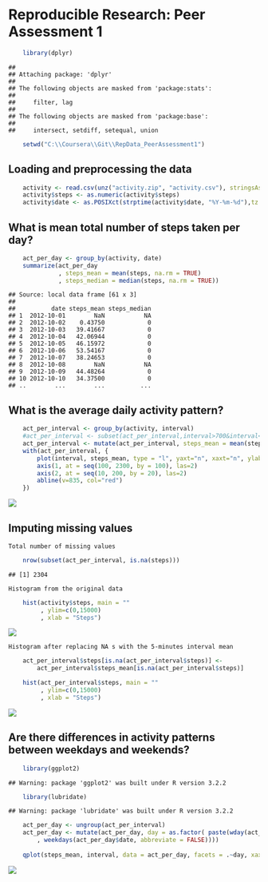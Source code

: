 # Reproducible Research: Peer Assessment 1

```r
    library(dplyr)
```

```
## 
## Attaching package: 'dplyr'
## 
## The following objects are masked from 'package:stats':
## 
##     filter, lag
## 
## The following objects are masked from 'package:base':
## 
##     intersect, setdiff, setequal, union
```

```r
    setwd("C:\\Coursera\\Git\\RepData_PeerAssessment1")
```

## Loading and preprocessing the data

```r
    activity <- read.csv(unz("activity.zip", "activity.csv"), stringsAsFactors = FALSE)
    activity$steps <- as.numeric(activity$steps)
    activity$date <- as.POSIXct(strptime(activity$date, "%Y-%m-%d"),tz = "GMT")
```

## What is mean total number of steps taken per day?

```r
    act_per_day <- group_by(activity, date)
    summarize(act_per_day
              , steps_mean = mean(steps, na.rm = TRUE)
              , steps_median = median(steps, na.rm = TRUE))
```

```
## Source: local data frame [61 x 3]
## 
##          date steps_mean steps_median
## 1  2012-10-01        NaN           NA
## 2  2012-10-02    0.43750            0
## 3  2012-10-03   39.41667            0
## 4  2012-10-04   42.06944            0
## 5  2012-10-05   46.15972            0
## 6  2012-10-06   53.54167            0
## 7  2012-10-07   38.24653            0
## 8  2012-10-08        NaN           NA
## 9  2012-10-09   44.48264            0
## 10 2012-10-10   34.37500            0
## ..        ...        ...          ...
```

## What is the average daily activity pattern?

```r
    act_per_interval <- group_by(activity, interval)
    #act_per_interval <- subset(act_per_interval,interval>700&interval<1000)
    act_per_interval <- mutate(act_per_interval, steps_mean = mean(steps, na.rm = TRUE))
    with(act_per_interval, {
        plot(interval, steps_mean, type = "l", yaxt="n", xaxt="n", ylab="Steps (mean)")
        axis(1, at = seq(100, 2300, by = 100), las=2)
        axis(2, at = seq(10, 200, by = 20), las=2)
        abline(v=835, col="red")
    })
```

![](PA1_template_files/figure-html/unnamed-chunk-4-1.png) 

## Imputing missing values
    Total number of missing values

```r
    nrow(subset(act_per_interval, is.na(steps)))
```

```
## [1] 2304
```

    Histogram from the original data
    

```r
    hist(activity$steps, main = ""
         , ylim=c(0,15000)
         , xlab = "Steps")
```

![](PA1_template_files/figure-html/unnamed-chunk-6-1.png) 

    Histogram after replacing NA s with the 5-minutes interval mean
    

```r
    act_per_interval$steps[is.na(act_per_interval$steps)] <-
        act_per_interval$steps_mean[is.na(act_per_interval$steps)]

    hist(act_per_interval$steps, main = ""
         , ylim=c(0,15000)
         , xlab = "Steps")
```

![](PA1_template_files/figure-html/unnamed-chunk-7-1.png) 

## Are there differences in activity patterns between weekdays and weekends?

```r
    library(ggplot2)
```

```
## Warning: package 'ggplot2' was built under R version 3.2.2
```

```r
    library(lubridate)
```

```
## Warning: package 'lubridate' was built under R version 3.2.2
```

```r
    act_per_day <- ungroup(act_per_interval)
    act_per_day <- mutate(act_per_day, day = as.factor( paste(wday(act_per_day$date)
        , weekdays(act_per_day$date, abbreviate = FALSE))))
    
    qplot(steps_mean, interval, data = act_per_day, facets = .~day, xaxt = "n", )
```

![](PA1_template_files/figure-html/unnamed-chunk-8-1.png) 
